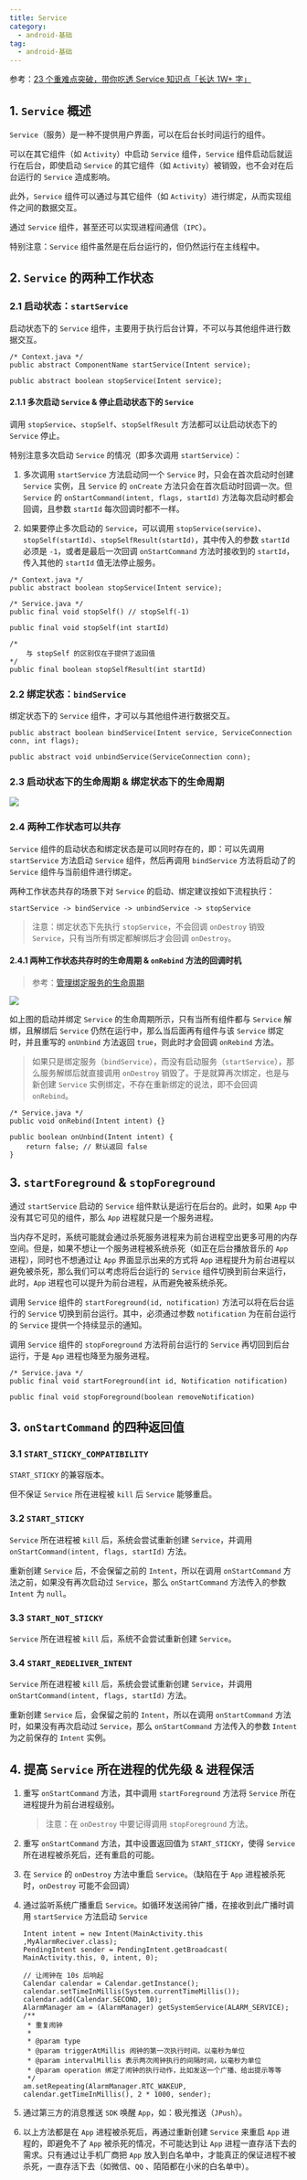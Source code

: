 ```yaml
---
title: Service
category: 
  - android-基础
tag:
  - android-基础
---
```


参考：[23 个重难点突破，带你吃透 Service 知识点「长达 1W+ 字」](https://hornhuang.blog.csdn.net/article/details/102880036)

## 1. `Service` 概述

`Service`（服务）是一种不提供用户界面，可以在后台长时间运行的组件。

可以在其它组件（如 `Activity`）中启动 `Service` 组件，`Service` 组件启动后就运行在后台，即使启动 `Service` 的其它组件（如 `Activity`）被销毁，也不会对在后台运行的 `Service` 造成影响。

此外，`Service` 组件可以通过与其它组件（如 `Activity`）进行绑定，从而实现组件之间的数据交互。

通过 `Service` 组件，甚至还可以实现进程间通信（`IPC`）。

特别注意：`Service` 组件虽然是在后台运行的，但仍然运行在主线程中。

## 2. `Service` 的两种工作状态

### 2.1 启动状态：`startService`

启动状态下的 `Service` 组件，主要用于执行后台计算，不可以与其他组件进行数据交互。

```java:no-line-numbers
/* Context.java */
public abstract ComponentName startService(Intent service);

public abstract boolean stopService(Intent service);
```

#### 2.1.1 多次启动 `Service` & 停止启动状态下的 `Service`

调用 `stopService`、`stopSelf`、`stopSelfResult` 方法都可以让启动状态下的 `Service` 停止。

特别注意多次启动 `Service` 的情况（即多次调用 `startService`）：

1. 多次调用 `startService` 方法启动同一个 `Service` 时，只会在首次启动时创建 `Service` 实例，且 `Service` 的 `onCreate` 方法只会在首次启动时回调一次。但 `Service` 的 `onStartCommand(intent, flags, startId)` 方法每次启动时都会回调，且参数 `startId` 每次回调时都不一样。

2. 如果要停止多次启动的 `Service`，可以调用 `stopService(service)`、`stopSelf(startId)`、`stopSelfResult(startId)`，其中传入的参数 `startId` 必须是 `-1`，或者是最后一次回调 `onStartCommand` 方法时接收到的 `startId`，传入其他的 `startId` 值无法停止服务。

```java:no-line-numbers
/* Context.java */
public abstract boolean stopService(Intent service);
```

```java:no-line-numbers
/* Service.java */
public final void stopSelf() // stopSelf(-1)

public final void stopSelf(int startId)

/*
    与 stopSelf 的区别仅在于提供了返回值
*/
public final boolean stopSelfResult(int startId)
```

### 2.2 绑定状态：`bindService`

绑定状态下的 `Service` 组件，才可以与其他组件进行数据交互。

```java:no-line-numbers
public abstract boolean bindService(Intent service, ServiceConnection conn, int flags);

public abstract void unbindService(ServiceConnection conn);
```

### 2.3 启动状态下的生命周期 & 绑定状态下的生命周期

![](./images/service/01.png)

### 2.4 两种工作状态可以共存

`Service` 组件的启动状态和绑定状态是可以同时存在的，即：可以先调用 `startService` 方法启动 `Service` 组件，然后再调用 `bindService` 方法将启动了的 `Service` 组件与当前组件进行绑定。

两种工作状态共存的场景下对 `Service` 的启动、绑定建议按如下流程执行：

```:no-line-numbers
startService -> bindService -> unbindService -> stopService
```

> 注意：绑定状态下先执行 `stopService`，不会回调 `onDestroy` 销毁 `Service`，只有当所有绑定都解绑后才会回调 `onDestroy`。

#### 2.4.1 两种工作状态共存时的生命周期 & `onRebind` 方法的回调时机

> 参考：[管理绑定服务的生命周期](https://developer.android.google.cn/guide/components/bound-services#Lifecycle)

![](./images/service/02.png)

如上图的启动并绑定 `Service` 的生命周期所示，只有当所有组件都与 `Service` 解绑，且解绑后 `Service` 仍然在运行中，那么当后面再有组件与该 `Service` 绑定时，并且重写的 `onUnbind` 方法返回 `true`，则此时才会回调 `onRebind` 方法。

> 如果只是绑定服务（`bindService`），而没有启动服务（`startService`），那么服务解绑后就直接调用 `onDestroy` 销毁了。于是就算再次绑定，也是与新创建 `Service` 实例绑定，不存在重新绑定的说法，即不会回调 `onRebind`。

```java:no-line-numbers
/* Service.java */
public void onRebind(Intent intent) {}

public boolean onUnbind(Intent intent) {
    return false; // 默认返回 false
}
```
## 3. `startForeground` & `stopForeground`

通过 `startService` 启动的 `Service` 组件默认是运行在后台的。此时，如果 `App` 中没有其它可见的组件，那么 `App` 进程就只是一个服务进程。

当内存不足时，系统可能就会通过杀死服务进程来为前台进程空出更多可用的内存空间。但是，如果不想让一个服务进程被系统杀死（如正在后台播放音乐的 `App` 进程），同时也不想通过让 `App` 界面显示出来的方式将 `App` 进程提升为前台进程以避免被杀死，那么我们可以考虑将后台运行的 `Service` 组件切换到前台来运行，此时，`App` 进程也可以提升为前台进程，从而避免被系统杀死。

调用 `Service` 组件的 `startForeground(id, notification)` 方法可以将在后台运行的 `Service` 切换到前台运行。其中，必须通过参数 `notification` 为在前台运行的 `Service` 提供一个持续显示的通知。

调用 `Service` 组件的 `stopForeground` 方法将前台运行的 `Service` 再切回到后台运行，于是 `App` 进程也降至为服务进程。

```java:no-line-numbers
/* Service.java */
public final void startForeground(int id, Notification notification)

public final void stopForeground(boolean removeNotification)
```

## 3. `onStartCommand` 的四种返回值

### 3.1 `START_STICKY_COMPATIBILITY`

`START_STICKY` 的兼容版本。

但不保证 `Service` 所在进程被 `kill` 后 `Service` 能够重启。

### 3.2 `START_STICKY`

`Service` 所在进程被 `kill` 后，系统会尝试重新创建 `Service`，并调用 `onStartCommand(intent, flags, startId)` 方法。

重新创建 `Service` 后，不会保留之前的 `Intent`，所以在调用 `onStartCommand` 方法之前，如果没有再次启动过 `Service`，那么  `onStartCommand` 方法传入的参数 `Intent` 为 `null`。

### 3.3 `START_NOT_STICKY`

`Service` 所在进程被 `kill` 后，系统不会尝试重新创建 `Service`。

### 3.4 `START_REDELIVER_INTENT`

`Service` 所在进程被 `kill` 后，系统会尝试重新创建 `Service`，并调用 `onStartCommand(intent, flags, startId)` 方法。

重新创建 `Service` 后，会保留之前的 `Intent`，所以在调用 `onStartCommand` 方法时，如果没有再次启动过 `Service`，那么  `onStartCommand` 方法传入的参数 `Intent` 为之前保存的 `Intent` 实例。

## 4. 提高 `Service` 所在进程的优先级 & 进程保活

1. 重写 `onStartCommand` 方法，其中调用 `startForeground` 方法将 `Service` 所在进程提升为前台进程级别。

    > 注意：在 `onDestroy` 中要记得调用 `stopForeground` 方法。

2. 重写 `onStartCommand` 方法，其中设置返回值为 `START_STICKY`，使得 `Service` 所在进程被杀死后，还有重启的可能。

3. 在 `Service` 的 `onDestroy` 方法中重启 `Service`。（缺陷在于 `App` 进程被杀死时，`onDestroy` 可能不会回调）

4. 通过监听系统广播重启 `Service`。如循环发送闹钟广播，在接收到此广播时调用 `startService` 方法启动 `Service`

    ```java:no-line-numbers
    Intent intent = new Intent(MainActivity.this ,MyAlarmReciver.class);
    PendingIntent sender = PendingIntent.getBroadcast( MainActivity.this, 0, intent, 0);

    // 让闹钟在 10s 后响起
    Calendar calendar = Calendar.getInstance();
    calendar.setTimeInMillis(System.currentTimeMillis());
    calendar.add(Calendar.SECOND, 10);
    AlarmManager am = (AlarmManager) getSystemService(ALARM_SERVICE);
    /**
     * 重复闹钟
     * 
     * @param type
     * @param triggerAtMillis 闹钟的第一次执行时间，以毫秒为单位
     * @param intervalMillis 表示两次闹钟执行的间隔时间，以毫秒为单位
     * @param operation 绑定了闹钟的执行动作，比如发送一个广播、给出提示等等
     */
    am.setRepeating(AlarmManager.RTC_WAKEUP, calendar.getTimeInMillis(), 2 * 1000, sender);
    ```

5. 通过第三方的消息推送 `SDK` 唤醒 `App`，如：极光推送（`JPush`）。

6. 以上方法都是在 `App` 进程被杀死后，再通过重新创建 `Service` 来重启 `App` 进程的，即避免不了 `App` 被杀死的情况，不可能达到让 `App` 进程一直存活下去的需求。只有通过让手机厂商把 `App` 放入到白名单中，才能真正的保证进程不被杀死，一直存活下去（如微信、`QQ` 、陌陌都在小米的白名单中）。